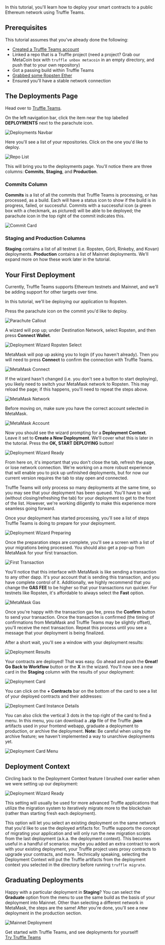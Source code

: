 In this tutorial, you'll learn how to deploy your smart contracts to a public Ethereum network using Truffle Teams.

## Prerequisites

This tutorial assumes that you've already done the following:
- [Created a Truffle Teams account](https://www.trufflesuite.com/docs/teams/getting-started/creating-an-account)
- Linked a repo that is a Truffle project (need a project? Grab our MetaCoin box with `truffle unbox metacoin` in an empty directory, and push that to your own repository)
- Got a passing build within Truffle Teams
- [Grabbed some Ropsten Ether](https://faucet.metamask.io/)
- Ensured you'll have a stable network connection

## The Deployments Page

Head over to [Truffle Teams](https://my.truffleteams.com).

On the left navigation bar, click the item near the top labelled **DEPLOYMENTS** next to the parachute icon.

![Deployments Navbar](/img/tutorials/learn-how-to-deploy-with-truffle-teams/deployments-navbar.png)

Here you'll see a list of your repositories. Click on the one you'd like to deploy.

![Repo List](/img/tutorials/learn-how-to-deploy-with-truffle-teams/repo-list.png)

This will bring you to the deployments page. You'll notice there are three columns: **Commits**, **Staging**, and **Production**.

### Commits Column

**Commits** is a list of all the commits that Truffle Teams is processing, or has processed, as a build. Each will have a status icon to show if the build is in progress, failed, or successful. Commits with a successful icon (a green box with a checkmark, as pictured) will be able to be deployed; the parachute icon in the top right of the commit indicates this.

![Commit Card](/img/tutorials/learn-how-to-deploy-with-truffle-teams/commit-card.png)

### Staging and Production Columns

**Staging** contains a list of all testnet (i.e. Ropsten, Görli, Rinkeby, and Kovan) deployments. **Production** contains a list of Mainnet deployments. We'll expand more on how these work later in the tutorial.

## Your First Deployment

Currently, Truffle Teams supports Ethereum testnets and Mainnet, and we'll be adding support for other targets over time.

In this tutorial, we'll be deploying our application to Ropsten.

Press the parachute icon on the commit you'd like to deploy.

![Parachute Callout](/img/tutorials/learn-how-to-deploy-with-truffle-teams/parachute-callout.png)

A wizard will pop up; under Destination Network, select Ropsten, and then press **Connect Wallet**.

![Deployment Wizard Ropsten Select](/img/tutorials/learn-how-to-deploy-with-truffle-teams/deployment-wizard-ropsten-select.png)

MetaMask will pop up asking you to login (if you haven't already). Then you will need to press **Connect** to confirm the connection with Truffle Teams.

![MetaMask Connect](/img/tutorials/learn-how-to-deploy-with-truffle-teams/metamask-connect.png)

If the wizard hasn't changed (i.e. you don't see a button to start deploying), you likely need to switch your MetaMask network to Ropsten. This may reload the page; if this happens, you'll need to repeat the steps above.

![MetaMask Network](/img/tutorials/learn-how-to-deploy-with-truffle-teams/metamask-network.png)

Before moving on, make sure you have the correct account selected in MetaMask.

![MetaMask Account](/img/tutorials/learn-how-to-deploy-with-truffle-teams/metamask-account.png)

Now you should see the wizard prompting for a **Deployment Context**. Leave it set to **Create a New Deployment**. We'll cover what this is later in the tutorial. Press the **OK, START DEPLOYING** button!

![Deployment Wizard Ready](/img/tutorials/learn-how-to-deploy-with-truffle-teams/deployment-wizard-ready.png)

From here on, it's important that you don't close the tab, refresh the page, or lose network connection. We're working on a more robust experience that will enable you to pick up unfinished deployments, but for now our current version requires the tab to stay open and connected.

Truffle Teams will only process so many deployments at the same time, so you may see that your deployment has been queued. You'll have to wait (without closing/refreshing the tab) for your deployment to get to the front of the list. However, we're working diligently to make this experience more seamless going forward.

Once your deployment has started processing, you'll see a list of steps Truffle Teams is doing to prepare for your deployment.

![Deployment Wizard Preparing](/img/tutorials/learn-how-to-deploy-with-truffle-teams/deployment-wizard-preparing.png)

Once the preparation steps are complete, you'll see a screen with a list of your migrations being processed. You should also get a pop-up from MetaMask for your first transaction.

![First Transaction](/img/tutorials/learn-how-to-deploy-with-truffle-teams/first-transaction.png)

You'll notice that this interface with MetaMask is like sending a transaction to any other dapp. It's your account that is sending this transaction, and you have complete control of it. Additionally, we highly recommend that you change the **GAS FEE** to be higher so that your transactions run quicker. For testnets like Ropsten, it's affordable to always select the **Fast** option.

![MetaMask Gas](/img/tutorials/learn-how-to-deploy-with-truffle-teams/metamask-gas.png)

Once you're happy with the transaction gas fee, press the **Confirm** button to send your transaction. Once the transaction is confirmed (the timing of confirmations from MetaMask and Truffle Teams may be slightly offset), you'll receive the next transaction. Repeat this process until you see a message that your deployment is being finalized.

After a short wait, you'll see a window with your deployment results:

![Deployment Results](/img/tutorials/learn-how-to-deploy-with-truffle-teams/deployment-results.png)

Your contracts are deployed! That was easy. Go ahead and push the **Great! Go Back to Workflow** button or the **X** in the wizard. You'll now see a new card in the **Staging** column with the results of your deployment:

![Deployment Card](/img/tutorials/learn-how-to-deploy-with-truffle-teams/deployment-card.png)

You can click on the **+ Contracts** bar on the bottom of the card to see a list of your deployed contracts and their addresses:

![Deployment Card Instance Details](/img/tutorials/learn-how-to-deploy-with-truffle-teams/deployment-card-instance-details.png)

You can also click the vertical 3 dots in the top right of the card to find a menu. In this menu, you can download a **.zip** file of the Truffle **.json** artifacts used in your frontend webapp, graduate a deployment to production, or archive the deployment. **Note:** Be careful when using the archive feature; we haven't implemented a way to unarchive deployments yet.

![Deployment Card Menu](/img/tutorials/learn-how-to-deploy-with-truffle-teams/deployment-card-menu.png)

## Deployment Context

Circling back to the Deployment Context feature I brushed over earlier when we were setting up our deployment:

![Deployment Wizard Ready](/img/tutorials/learn-how-to-deploy-with-truffle-teams/deployment-wizard-ready.png)

This setting will usually be used for more advanced Truffle applications that utilize the migration system to iteratively migrate more to the blockchain (rather than starting fresh each deployment).

This option will let you select an existing deployment on the same network that you'd like to use the deployed artifacts for. Truffle supports the concept of migrating your application and will only run the new migration scripts from the last deployment (a.k.a. the deployment context). This becomes useful in a handful of scenarios: maybe you added an extra contract to work with your existing deployment, your Truffle project uses proxy contracts to upgrade your contracts, and more. Technically speaking, selecting the Deployment Context will put the Truffle artifacts from the deployment context you selected in the directory before running `truffle migrate`.

## Graduating Deployments

Happy with a particular deployment in **Staging**? You can select the **Graduate** option from the menu to use the same build as the basis of your deployment into Mainnet. Other than selecting a different network in MetaMask, the steps are the same! After you're done, you'll see a new deployment in the production section.

![Mainnet Deployment](/img/tutorials/learn-how-to-deploy-with-truffle-teams/mainnet-deployment.pnge)

<div class="post-trufflecon-box mt-5 text-center">
  Get started with Truffle Teams, and see deployments for yourself!

  <div class="mt-3">
    <a class="btn btn-truffle" href="/teams">Try Truffle Teams</a>
  </div>
</div>
